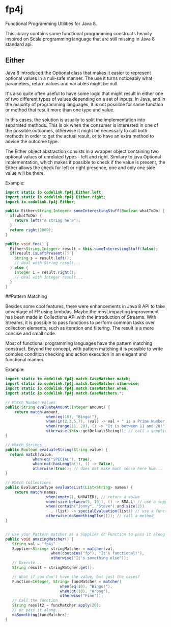 # fp4j
Functional Programming Utilities for Java 8.

This library contains some functional programming constructs heavily inspired on Scala programming language that are still missing in Java 8 standard api.

## Either
Java 8 introduced the Optional class that makes it easier to represent optional values in a null-safe manner. The use it turns noticeably what parameters, return values and variables might be null. 

It's also quite often useful to have some logic that might result in either one of two different types of values depending on a set of inputs. In Java, and in the majority of programming languages, it is not possible for same function or method that result more than one type and value.

In this cases, the solution is usually to split the implementation into separated methods. This is ok when the consumer is interested in one of the possible outcomes, otherwise it might be necessary to call both methods in order to get the actual result, or to have an extra method to advice the outcome type.

The Either object abstraction consists in a wrapper object containing two optional values of unrelated types - left and right. Similary to  java Optional implementation, which makes it possible to check if the value is present, the Either allows the check for left or right presence, one and only one side value will be there.

Example:
```java
import static io.codelink.fp4j.Either.left;
import static io.codelink.fp4j.Either.right;
import io.codelink.fp4j.Either;

public Either<String,Integer> someInterestingStuff(Boolean whatToDo) {
  if(whatToDo) {
    return left("A string here");
  }
  return right(1000);
}

public void foo() {
  Either<String,Integer> result = this.someInterestingStuff(false);
  if(result.isLeftPresent()) {
    String s = result.left();
    // deal with String result...
  } else {
    Integer i = result.right();
    // deal with Integer result...
  }
}
```

##Pattern Matching

  Besides some cool features, there were enhancements in Java 8 API to take advantage of FP using lambdas. Maybe the most impacting improvement has been made in Collections API with the introduction of Streams. With Streams, it is possible to pass functions to perform common tasks over collection elements, such as iteration and filtering. The result is a more concise and small code.

Most of functional programming languages have the pattern matching construct. Beyond the concept, with pattern matching it is possible to write complex condition checking and action execution in an elegant and functional manner. 

Example:

```java
import static io.codelink.fp4j.match.CaseMatcher.match;
import static io.codelink.fp4j.match.CaseMatcher.otherwise;
import static io.codelink.fp4j.match.CaseMatcher.when;
import static io.codelink.fp4j.match.CaseMatchers.*;

// Match Number values
public String evaluateAmount(Integer amount) {
	return match(amount,
				  when(eq(10), "Bingo!"),
				  when(in(2,3,5,7), (val) -> val + " is a Prime Number!"),
				  when(range(11, 20), () -> "It is between 11 and 20!"),
				  otherwise(this::getDefaultString)); // call a supplier for String val
}

// Match Strings
public Boolean evaluateString(String value) {
  return match(value,
            when(eq("SPECIAL"), true),
            when(not(hasLength()), () -> false),
            otherwise(true)); // does not make much sense here hum...
}

// Match Collections
public EvaluationType evaluateList(List<String> names) {
	return match(names,
				  when(empty(), UNRATED), // return a value
				  when(size(between(5, 10)), () -> SMALL) // use a supplier
				  when(contain("Jonny", "Steve").and(size(2))
				  	, (list) -> specialEvaluation(list)) // use a function
				  otherwise(doSomethingElse())); // call a method
}


// Use your Pattern matcher as a Supplier or Function to pass it along and call later!!!
public void amazingMatcher() {
   String val = "fp4j"
   Supplier<String> stringMatcher = matcher(val,
					when(contains("fp"), "It's functional!"),
					otherwise("It's something else"));
   // Execute...
   String result = stringMatcher.get();

   // What if you don't have the value, but just the cases?
   Function<Integer, String> funcMatcher = matcher(
						when(eq(10), "Bingo!"),
						when(gt(10), "Wrong"),
						otherwise("Fine"));
   // Call the function
   String result2 = funcMatcher.apply(20);
   // or pass it along...
   doSomething(funcMatcher);
}

```
